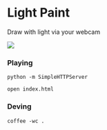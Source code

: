 Light Paint
==========

Draw with light via your webcam

[![](http://dl.dropbox.com/u/47552986/Screenshots/rt.png)](https://www.youtube.com/watch?v=5lrWmQsVXog&feature=youtu.be)

### Playing

    python -m SimpleHTTPServer

    open index.html

### Deving

    coffee -wc .